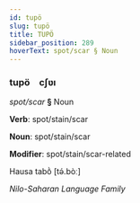```yaml
---
id: tupö
slug: tupö
title: TUPÖ
sidebar_position: 289
hoverText: spot/scar § Noun
---
```


### tupö&emsp;<span kind="abugida">cʃʋı</span>

*spot/scar* **§** Noun

**Verb**: spot/stain/scar

**Noun**: spot/stain/scar

**Modifier**: spot/stain/scar-related

Hausa tabṑ [tə́.bòː]

*Nilo-Saharan Language Family*